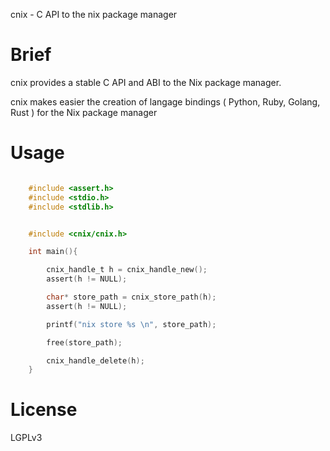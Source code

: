 cnix - C API to the nix package manager

# Brief

cnix provides a stable C API and ABI to the Nix package manager.   

cnix makes easier the creation of langage bindings ( Python, Ruby, Golang, Rust ) for the Nix package manager 


# Usage

```c

    #include <assert.h>
    #include <stdio.h>
    #include <stdlib.h>


    #include <cnix/cnix.h>

    int main(){

        cnix_handle_t h = cnix_handle_new();
        assert(h != NULL);

        char* store_path = cnix_store_path(h);
        assert(h != NULL);

        printf("nix store %s \n", store_path);

        free(store_path);

        cnix_handle_delete(h);
    }

```


# License
LGPLv3


